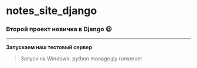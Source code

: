 # notes_site_django
### Второй проект новичка в Django :laughing:
___
**Запускаем наш тестовый сервер**

> Запуск на Windows:
  python manage.py runserver
